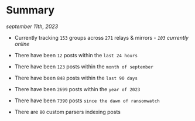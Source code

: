 
# Summary
_september 11th, 2023_

- Currently tracking `153` groups across `271` relays & mirrors - _`103` currently online_

- There have been `12` posts within the `last 24 hours`

- There have been `123` posts within the `month of september`

- There have been `848` posts within the `last 90 days`

- There have been `2699` posts within the `year of 2023`

- There have been `7390` posts `since the dawn of ransomwatch`

- There are `80` custom parsers indexing posts
